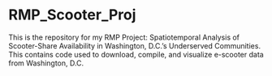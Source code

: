 # RMP_Scooter_Proj
This is the repository for my RMP Project: Spatiotemporal Analysis of Scooter-Share Availability in Washington, D.C.’s Underserved Communities. This contains code used to download, compile, and visualize e-scooter data from Washington, D.C.
